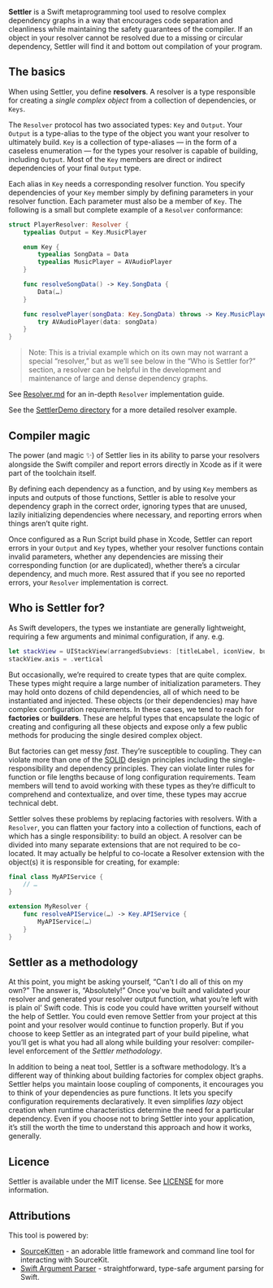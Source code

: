 **Settler** is a Swift metaprogramming tool used to resolve complex dependency graphs in a way that encourages code separation and cleanliness while maintaining the safety guarantees of the compiler. If an object in your resolver cannot be resolved due to a missing or circular dependency, Settler will find it and bottom out compilation of your program.

## The basics

When using Settler, you define **resolvers**. A resolver is a type responsible for creating a _single complex object_ from a collection of dependencies, or `Keys`.

The `Resolver` protocol has two associated types: `Key` and `Output`. Your `Output` is a type-alias to the type of the object you want your resolver to ultimately build. `Key` is a collection of type-aliases — in the form of a caseless enumeration — for the types your resolver is capable of building, including `Output`. Most of the `Key` members are direct or indirect dependencies of your final `Output` type.

Each alias in `Key` needs a corresponding resolver function. You specify dependencies of your `Key` member simply by defining parameters in your resolver function. Each parameter must also be a member of `Key`. The following is a small but complete example of a `Resolver` conformance:

```swift
struct PlayerResolver: Resolver {
    typealias Output = Key.MusicPlayer

    enum Key {
        typealias SongData = Data
        typealias MusicPlayer = AVAudioPlayer
    }

    func resolveSongData() -> Key.SongData {
        Data(…)
    }

    func resolvePlayer(songData: Key.SongData) throws -> Key.MusicPlayer {
        try AVAudioPlayer(data: songData)
    }
}
```

>Note: This is a trivial example which on its own may not warrant a special “resolver,” but as we’ll see below in the “Who is Settler for?” section, a resolver can be helpful in the development and maintenance of large and dense dependency graphs.

See [Resolver.md](https://github.com/daltonclaybrook/Settler/blob/main/Resolver.md) for an in-depth `Resolver` implementation guide.

See the [SettlerDemo directory](https://github.com/daltonclaybrook/Settler/tree/main/Sources/SettlerDemo) for a more detailed resolver example.

## Compiler magic

The power (and magic ✨) of Settler lies in its ability to parse your resolvers alongside the Swift compiler and report errors directly in Xcode as if it were part of the toolchain itself.

By defining each dependency as a function, and by using `Key` members as inputs and outputs of those functions, Settler is able to resolve your dependency graph in the correct order, ignoring types that are unused, lazily initializing dependencies where necessary, and reporting errors when things aren’t quite right.

Once configured as a Run Script build phase in Xcode, Settler can report errors in your `Output` and `Key` types, whether your resolver functions contain invalid parameters, whether any dependencies are missing their corresponding function (or are duplicated), whether there’s a circular dependency, and much more. Rest assured that if you see no reported errors, your `Resolver` implementation is correct.

## Who is Settler for?

As Swift developers, the types we instantiate are generally lightweight, requiring a few arguments and minimal configuration, if any. e.g.

```swift
let stackView = UIStackView(arrangedSubviews: [titleLabel, iconView, button])
stackView.axis = .vertical
```

But occasionally, we’re required to create types that are quite complex. These types might require a large number of initialization parameters. They may hold onto dozens of child dependencies, all of which need to be instantiated and injected. These objects (or their dependencies) may have complex configuration requirements. In these cases, we tend to reach for **factories** or **builders**. These are helpful types that encapsulate the logic of creating and configuring all these objects and expose only a few public methods for producing the single desired complex object.

But factories can get messy _fast_. They’re susceptible to coupling. They can violate more than one of the [SOLID](https://en.wikipedia.org/wiki/SOLID) design principles including the single-responsibility and dependency principles. They can violate linter rules for function or file lengths because of long configuration requirements. Team members will tend to avoid working with these types as they’re difficult to comprehend and contextualize, and over time, these types may accrue technical debt.

Settler solves these problems by replacing factories with resolvers. With a `Resolver`, you can flatten your factory into a collection of functions, each of which has a single responsibility: to build an object. A resolver can be divided into many separate extensions that are not required to be co-located. It may actually be helpful to co-locate a Resolver extension with the object(s) it is responsible for creating, for example:

```swift
final class MyAPIService {
    // …
}

extension MyResolver {
    func resolveAPIService(…) -> Key.APIService {
        MyAPIService(…)
    }
}
```

## Settler as a methodology

At this point, you might be asking yourself, “Can’t I do all of this on my own?” The answer is, “Absolutely!” Once you've built and validated your resolver and generated your resolver output function, what you’re left with is plain ol’ Swift code. This is code you could have written yourself without the help of Settler. You could even remove Settler from your project at this point and your resolver would continue to function properly. But if you choose to keep Settler as an integrated part of your build pipeline, what you’ll get is what you had all along while building your resolver: compiler-level enforcement of the _Settler methodology_.

In addition to being a neat tool, Settler is a software methodology. It’s a different way of thinking about building factories for complex object graphs. Settler helps you maintain loose coupling of components, it encourages you to think of your dependencies as pure functions. It lets you specify configuration requirements declaratively. It even simplifies _lazy_ object creation when runtime characteristics determine the need for a particular dependency. Even if you choose not to bring Settler into your application, it’s still the worth the time to understand this approach and how it works, generally.

## Licence

Settler is available under the MIT license. See [LICENSE](https://github.com/daltonclaybrook/Settler/blob/main/LICENSE) for more information.

## Attributions

This tool is powered by:

* [SourceKitten](https://github.com/jpsim/SourceKitten) - an adorable little framework and command line tool for interacting with SourceKit.
* [Swift Argument Parser](https://github.com/apple/swift-argument-parser) - straightforward, type-safe argument parsing for Swift.
